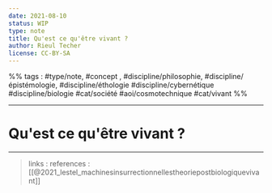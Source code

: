 ```yaml
---
date: 2021-08-10
status: WIP
type: note
title: Qu'est ce qu'être vivant ?
author: Rieul Techer
license: CC-BY-SA
---
```


%% tags : #type/note, #concept , #discipline/philosophie, #discipline/épistémologie, #discipline/éthologie #discipline/cybernétique #discipline/biologie #cat/société #aoi/cosmotechnique #cat/vivant %% 

---
Qu'est ce qu'être vivant ?
===


---
> links :
> references : [[@2021_lestel_machinesinsurrectionnellestheoriepostbiologiquevivant]]

